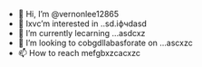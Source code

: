- 👋 Hi, I’m @vernonlee12865
- 👀 Ixvc’m interested in ..sd.іфчdasd
- 🌱 I’m currently lecarning ...asdcxz
- 💞️ I’m looking to cobgdllabasforate on ...ascxzc
- 📫 How to reach mefgbxzcacxzc
<!---ascadczxcsda
vernonlee12865/verngdfonlee1286gfd5 is a ✨ special ✨ repozxczxczxcsitory because its `README.md` (this file) appears on your GitHub profile.
You can click the Preview likjnsdfk tocvbcv take a look at your changes.
--->
